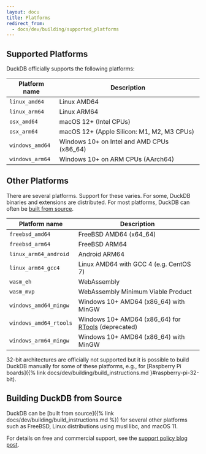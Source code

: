 ```yaml
---
layout: docu
title: Platforms
redirect_from:
  - docs/dev/building/supported_platforms
---
```


## Supported Platforms

DuckDB officially supports the following platforms:

| Platform name      | Description                                |
|--------------------|--------------------------------------------|
| `linux_amd64`      | Linux AMD64                                |
| `linux_arm64`      | Linux ARM64                                |
| `osx_amd64`        | macOS 12+ (Intel CPUs)                     |
| `osx_arm64`        | macOS 12+ (Apple Silicon: M1, M2, M3 CPUs) |
| `windows_amd64`    | Windows 10+ on Intel and AMD CPUs (x86_64) |
| `windows_arm64`    | Windows 10+ on ARM CPUs (AArch64)          |

## Other Platforms

There are several platforms.
Support for these varies. For some, DuckDB binaries and extensions are distributed.
For most platforms, DuckDB can often be [built from source](#building-duckdb-from-source).

| Platform name          | Description                            |
|------------------------|----------------------------------------|
| `freebsd_amd64`        | FreeBSD AMD64 (x64_64)                 |
| `freebsd_arm64`        | FreeBSD ARM64                          |
| `linux_arm64_android`  | Android ARM64                          |
| `linux_arm64_gcc4`     | Linux AMD64 with GCC 4 (e.g. CentOS 7) |
| `wasm_eh`              | WebAssembly                            |
| `wasm_mvp`             | WebAssembly Minimum Viable Product     |
| `windows_amd64_mingw`  | Windows 10+ AMD64 (x86_64) with MinGW  |
| `windows_amd64_rtools` | Windows 10+ AMD64 (x86_64) for [RTools](https://cran.r-project.org/bin/windows/Rtools/) (deprecated) |
| `windows_arm64_mingw`  | Windows 10+ AMD64 (x86_64) with MinGW  |

32-bit architectures are officially not supported but it is possible to build DuckDB manually for some of these platforms, e.g., for [Raspberry Pi boards]({% link docs/dev/building/build_instructions.md }#raspberry-pi-32-bit).

## Building DuckDB from Source

DuckDB can be [built from source]({% link docs/dev/building/build_instructions.md %}) for several other platforms such as FreeBSD, Linux distributions using musl libc, and macOS 11.

For details on free and commercial support, see the [support policy blog post](https://duckdblabs.com/news/2023/10/02/support-policy#platforms).
